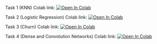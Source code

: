 Task 1 (KNN) Colab link: [![Open In Colab](https://colab.research.google.com/assets/colab-badge.svg)](http://colab.research.google.com/github/Shaorrran/dls-stuff/blob/master/task1/[homework]knn.ipynb)

Task 2 (Logistic Regression) Colab link: [![Open In Colab](https://colab.research.google.com/assets/colab-badge.svg)](http://colab.research.google.com/github/Shaorrran/dls-stuff/blob/master/task2/[homework]linear_models_fall_2021.ipynb)

Task 3 (Churn) Colab link: [![Open In Colab](https://colab.research.google.com/assets/colab-badge.svg)](http://colab.research.google.com/github/Shaorrran/dls-stuff/blob/master/task3/churn.ipynb)

Task 4 (Dense and Convolution Networks) Colab link: [![Open In Colab](https://colab.research.google.com/assets/colab-badge.svg)](http://colab.research.google.com/github/Shaorrran/dls-stuff/blob/master/task4/%5Bhomework%5Ddense_and_convolutional_nn.ipynb)
